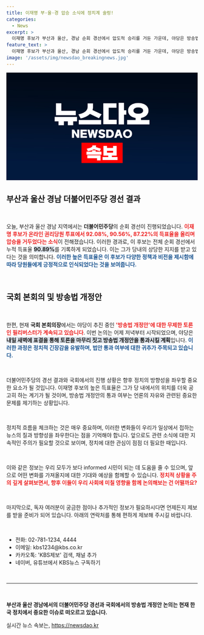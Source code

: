 ```yaml
---
title: 이재명 부·울·경 압승 소식에 정치계 술렁!
categories:
  - News
excerpt: >
  이재명 후보가 부산과 울산, 경남 순회 경선에서 압도적 승리를 거둔 가운데, 야당은 방송법 개정안을 놓고 필리버스터를 진행 중입니다. 정치 판도가 어떻게 바뀔지 주목됩니다!
feature_text: >
  이재명 후보가 부산과 울산, 경남 순회 경선에서 압도적 승리를 거둔 가운데, 야당은 방송법 개정안을 놓고 필리버스터를 진행 중입니다. 정치 판도가 어떻게 바뀔지 주목됩니다!
image: '/assets/img/newsdao_breakingnews.jpg'
---
```


<p><img src="/assets/img/newsdao_breakingnews.jpg" alt="ontimetimes 속보" /></p>

<h2 data-ke-size="size26">부산과 울산 경남 더불어민주당 경선 결과</h2>

<p data-ke-size="size16">&nbsp;</p>  

<p>오늘, 부산과 울산 경남 지역에서는 <b>더불어민주당</b>의 순회 경선이 진행되었습니다. <b><span style="color: #ee2323;">이재명 후보가 온라인 권리당원 투표에서 92.08%, 90.56%, 87.22%의 득표율을 올리며 압승을 거두었다는 소식</span></b>이 전해졌습니다. 이러한 경과로, 이 후보는 전체 순회 경선에서 누적 득표율 <b><span style="background-color: #21538527;">90.89%</span></b>를 기록하게 되었습니다. 이는 그가 당내의 상당한 지지를 받고 있다는 것을 의미합니다. <b><span style="color: #1a5490;">이러한 높은 득표율은 이 후보가 다양한 정책과 비전을 제시함에 따라 당원들에게 긍정적으로 인식되었다는 것을 보여줍니다.</span></b>  </p>

<p data-ke-size="size16">&nbsp;</p>  

<h2 data-ke-size="size26">국회 본회의 및 방송법 개정안</h2>

<p data-ke-size="size16">&nbsp;</p>  

<p>한편, 현재 <b>국회 본회의장</b>에서는 야당이 추진 중인 <b><span style="color: #ee2323;">'방송법 개정안'에 대한 무제한 토론인 필리버스터가 계속되고 있습니다</span></b>. 이번 논의는 어제 저녁부터 시작되었으며, 야당은 <b><span style="background-color: #21538527;">내일 새벽에 표결을 통해 토론을 마무리 짓고 방송법 개정안을 통과시킬 계획</span></b>입니다. <b><span style="color: #1a5490;">이러한 과정은 정치적 긴장감을 유발하며, 법안 통과 여부에 대한 귀추가 주목되고 있습니다.</span></b>  </p>

<p data-ke-size="size16">&nbsp;</p>  

<p>더불어민주당의 경선 결과와 국회에서의 진행 상황은 향후 정치의 방향성을 좌우할 중요한 요소가 될 것입니다. 이재명 후보의 높은 득표율은 그가 당 내에서의 위치를 더욱 공고히 하는 계기가 될 것이며, 방송법 개정안의 통과 여부는 언론의 자유와 관련된 중요한 문제를 제기하는 상황입니다.  </p>

<p data-ke-size="size16">&nbsp;</p>  

<p>정치적 흐름을 체크하는 것은 매우 중요하며, 이러한 변화들이 우리가 일상에서 접하는 뉴스의 질과 방향성을 좌우한다는 점을 기억해야 합니다. 앞으로도 관련 소식에 대한 지속적인 주의가 필요할 것으로 보이며, 정치에 대한 관심이 점점 더 필요한 때입니다.  </p>

<p data-ke-size="size16">&nbsp;</p>  

<p>이와 같은 정보는 우리 모두가 보다 informed 시민이 되는 데 도움을 줄 수 있으며, 앞으로 어떤 변화를 가져올지에 대한 기대와 예상을 함께할 수 있습니다. <b><span style="color: #ee2323;">정치적 상황을 주의 깊게 살펴보면서, 향후 이들이 우리 사회에 미칠 영향을 함께 논의해보는 건 어떨까요?</span></b> </p>

<p data-ke-size="size16">&nbsp;</p>  

<p>마지막으로, 독자 여러분이 궁금한 점이나 추가적인 정보가 필요하시다면 언제든지 제보를 받을 준비가 되어 있습니다. 아래의 연락처를 통해 편하게 제보해 주시길 바랍니다.  </p>

<p data-ke-size="size16">&nbsp;</p>  

<ul>  
<li>전화: 02-781-1234, 4444</li>  
<li>이메일: kbs1234@kbs.co.kr</li>  
<li>카카오톡: 'KBS제보' 검색, 채널 추가</li>  
<li>네이버, 유튜브에서 KBS뉴스 구독하기</li>  
</ul>

<p data-ke-size="size16">&nbsp;</p>  

<hr>  

<p data-ke-size="size16">&nbsp;</p>  

<p><b>부산과 울산 경남에서의 더불어민주당 경선과 국회에서의 방송법 개정안 논의는 현재 한국 정치에서 중요한 이슈로 떠오르고 있습니다.</b></p>
실시간 뉴스 속보는, <a href="https://newsdao.kr" rel="dofollow">https://newsdao.kr</a>


